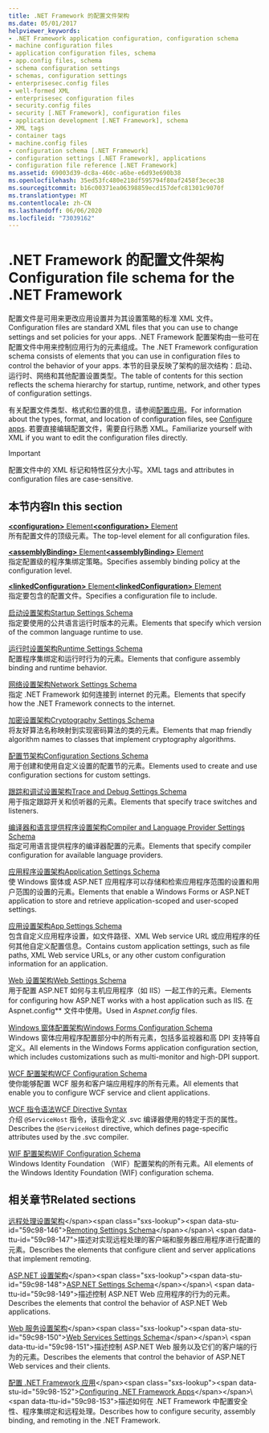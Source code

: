 ```yaml
---
title: .NET Framework 的配置文件架构
ms.date: 05/01/2017
helpviewer_keywords:
- .NET Framework application configuration, configuration schema
- machine configuration files
- application configuration files, schema
- app.config files, schema
- schema configuration settings
- schemas, configuration settings
- enterprisesec.config files
- well-formed XML
- enterprisesec configuration files
- security.config files
- security [.NET Framework], configuration files
- application development [.NET Framework], schema
- XML tags
- container tags
- machine.config files
- configuration schema [.NET Framework]
- configuration settings [.NET Framework], applications
- configuration file reference [.NET Framework]
ms.assetid: 69003d39-dc8a-460c-a6be-e6d93e690b38
ms.openlocfilehash: 35ed53fc480e218df595794f80af2458f3ecec38
ms.sourcegitcommit: b16c00371ea06398859ecd157defc81301c9070f
ms.translationtype: MT
ms.contentlocale: zh-CN
ms.lasthandoff: 06/06/2020
ms.locfileid: "73039162"
---
```

# <a name="configuration-file-schema-for-the-net-framework"></a><span data-ttu-id="59c98-102">.NET Framework 的配置文件架构</span><span class="sxs-lookup"><span data-stu-id="59c98-102">Configuration file schema for the .NET Framework</span></span>

<span data-ttu-id="59c98-103">配置文件是可用来更改应用设置并为其设置策略的标准 XML 文件。</span><span class="sxs-lookup"><span data-stu-id="59c98-103">Configuration files are standard XML files that you can use to change settings and set policies for your apps.</span></span> <span data-ttu-id="59c98-104">.NET Framework 配置架构由一些可在配置文件中用来控制应用行为的元素组成。</span><span class="sxs-lookup"><span data-stu-id="59c98-104">The .NET Framework configuration schema consists of elements that you can use in configuration files to control the behavior of your apps.</span></span> <span data-ttu-id="59c98-105">本节的目录反映了架构的层次结构：启动、运行时、网络和其他配置设置类型。</span><span class="sxs-lookup"><span data-stu-id="59c98-105">The table of contents for this section reflects the schema hierarchy for startup, runtime, network, and other types of configuration settings.</span></span>

<span data-ttu-id="59c98-106">有关配置文件类型、格式和位置的信息，请参阅[配置应用](../index.md)。</span><span class="sxs-lookup"><span data-stu-id="59c98-106">For information about the types, format, and location of configuration files, see [Configure apps](../index.md).</span></span> <span data-ttu-id="59c98-107">若要直接编辑配置文件，需要自行熟悉 XML。</span><span class="sxs-lookup"><span data-stu-id="59c98-107">Familiarize yourself with XML if you want to edit the configuration files directly.</span></span>

> [!IMPORTANT]
> <span data-ttu-id="59c98-108">配置文件中的 XML 标记和特性区分大小写。</span><span class="sxs-lookup"><span data-stu-id="59c98-108">XML tags and attributes in configuration files are case-sensitive.</span></span>

## <a name="in-this-section"></a><span data-ttu-id="59c98-109">本节内容</span><span class="sxs-lookup"><span data-stu-id="59c98-109">In this section</span></span>

<span data-ttu-id="59c98-110">[**\<configuration>** Element](configuration-element.md)</span><span class="sxs-lookup"><span data-stu-id="59c98-110">[**\<configuration>** Element](configuration-element.md)</span></span>\
<span data-ttu-id="59c98-111">所有配置文件的顶级元素。</span><span class="sxs-lookup"><span data-stu-id="59c98-111">The top-level element for all configuration files.</span></span>

<span data-ttu-id="59c98-112">[**\<assemblyBinding>** Element](assemblybinding-element-for-configuration.md)</span><span class="sxs-lookup"><span data-stu-id="59c98-112">[**\<assemblyBinding>** Element](assemblybinding-element-for-configuration.md)</span></span>\
<span data-ttu-id="59c98-113">指定配置级的程序集绑定策略。</span><span class="sxs-lookup"><span data-stu-id="59c98-113">Specifies assembly binding policy at the configuration level.</span></span>

<span data-ttu-id="59c98-114">[**\<linkedConfiguration>** Element](linkedconfiguration-element.md)</span><span class="sxs-lookup"><span data-stu-id="59c98-114">[**\<linkedConfiguration>** Element](linkedconfiguration-element.md)</span></span>\
<span data-ttu-id="59c98-115">指定要包含的配置文件。</span><span class="sxs-lookup"><span data-stu-id="59c98-115">Specifies a configuration file to include.</span></span>

<span data-ttu-id="59c98-116">[启动设置架构](./startup/index.md)</span><span class="sxs-lookup"><span data-stu-id="59c98-116">[Startup Settings Schema](./startup/index.md)</span></span>\
<span data-ttu-id="59c98-117">指定要使用的公共语言运行时版本的元素。</span><span class="sxs-lookup"><span data-stu-id="59c98-117">Elements that specify which version of the common language runtime to use.</span></span>

<span data-ttu-id="59c98-118">[运行时设置架构](./runtime/index.md)</span><span class="sxs-lookup"><span data-stu-id="59c98-118">[Runtime Settings Schema](./runtime/index.md)</span></span>\
<span data-ttu-id="59c98-119">配置程序集绑定和运行时行为的元素。</span><span class="sxs-lookup"><span data-stu-id="59c98-119">Elements that configure assembly binding and runtime behavior.</span></span>

<span data-ttu-id="59c98-120">[网络设置架构](./network/index.md)</span><span class="sxs-lookup"><span data-stu-id="59c98-120">[Network Settings Schema](./network/index.md)</span></span>\
<span data-ttu-id="59c98-121">指定 .NET Framework 如何连接到 internet 的元素。</span><span class="sxs-lookup"><span data-stu-id="59c98-121">Elements that specify how the .NET Framework connects to the internet.</span></span>

<span data-ttu-id="59c98-122">[加密设置架构](./cryptography/index.md)</span><span class="sxs-lookup"><span data-stu-id="59c98-122">[Cryptography Settings Schema](./cryptography/index.md)</span></span>\
<span data-ttu-id="59c98-123">将友好算法名称映射到实现密码算法的类的元素。</span><span class="sxs-lookup"><span data-stu-id="59c98-123">Elements that map friendly algorithm names to classes that implement cryptography algorithms.</span></span>

<span data-ttu-id="59c98-124">[配置节架构](configuration-sections-schema.md)</span><span class="sxs-lookup"><span data-stu-id="59c98-124">[Configuration Sections Schema](configuration-sections-schema.md)</span></span>\
<span data-ttu-id="59c98-125">用于创建和使用自定义设置的配置节的元素。</span><span class="sxs-lookup"><span data-stu-id="59c98-125">Elements used to create and use configuration sections for custom settings.</span></span>

<span data-ttu-id="59c98-126">[跟踪和调试设置架构](./trace-debug/index.md)</span><span class="sxs-lookup"><span data-stu-id="59c98-126">[Trace and Debug Settings Schema](./trace-debug/index.md)</span></span>\
<span data-ttu-id="59c98-127">用于指定跟踪开关和侦听器的元素。</span><span class="sxs-lookup"><span data-stu-id="59c98-127">Elements that specify trace switches and listeners.</span></span>

<span data-ttu-id="59c98-128">[编译器和语言提供程序设置架构](./compiler/index.md)</span><span class="sxs-lookup"><span data-stu-id="59c98-128">[Compiler and Language Provider Settings Schema](./compiler/index.md)</span></span>\
<span data-ttu-id="59c98-129">指定可用语言提供程序的编译器配置的元素。</span><span class="sxs-lookup"><span data-stu-id="59c98-129">Elements that specify compiler configuration for available language providers.</span></span>

<span data-ttu-id="59c98-130">[应用程序设置架构](application-settings-schema.md)</span><span class="sxs-lookup"><span data-stu-id="59c98-130">[Application Settings Schema](application-settings-schema.md)</span></span>\
<span data-ttu-id="59c98-131">使 Windows 窗体或 ASP.NET 应用程序可以存储和检索应用程序范围的设置和用户范围的设置的元素。</span><span class="sxs-lookup"><span data-stu-id="59c98-131">Elements that enable a Windows Forms or ASP.NET application to store and retrieve application-scoped and user-scoped settings.</span></span>

<span data-ttu-id="59c98-132">[应用设置架构](./appsettings/index.md)</span><span class="sxs-lookup"><span data-stu-id="59c98-132">[App Settings Schema](./appsettings/index.md)</span></span>\
<span data-ttu-id="59c98-133">包含自定义应用程序设置，如文件路径、XML Web service URL 或应用程序的任何其他自定义配置信息。</span><span class="sxs-lookup"><span data-stu-id="59c98-133">Contains custom application settings, such as file paths, XML Web service URLs, or any other custom configuration information for an application.</span></span>

<span data-ttu-id="59c98-134">[Web 设置架构](./web/index.md)</span><span class="sxs-lookup"><span data-stu-id="59c98-134">[Web Settings Schema](./web/index.md)</span></span>\
<span data-ttu-id="59c98-135">用于配置 ASP.NET 如何与主机应用程序（如 IIS）一起工作的元素。</span><span class="sxs-lookup"><span data-stu-id="59c98-135">Elements for configuring how ASP.NET works with a host application such as IIS.</span></span> <span data-ttu-id="59c98-136">在 Aspnet.config\*\* 文件中使用。</span><span class="sxs-lookup"><span data-stu-id="59c98-136">Used in *Aspnet.config* files.</span></span>

<span data-ttu-id="59c98-137">[Windows 窗体配置架构](winforms/index.md)</span><span class="sxs-lookup"><span data-stu-id="59c98-137">[Windows Forms Configuration Schema](winforms/index.md)</span></span>\
<span data-ttu-id="59c98-138">Windows 窗体应用程序配置部分中的所有元素，包括多监视器和高 DPI 支持等自定义。</span><span class="sxs-lookup"><span data-stu-id="59c98-138">All elements in the Windows Forms application configuration section, which includes customizations such as multi-monitor and high-DPI support.</span></span>

<span data-ttu-id="59c98-139">[WCF 配置架构](./wcf/index.md)</span><span class="sxs-lookup"><span data-stu-id="59c98-139">[WCF Configuration Schema](./wcf/index.md)</span></span>\
<span data-ttu-id="59c98-140">使你能够配置 WCF 服务和客户端应用程序的所有元素。</span><span class="sxs-lookup"><span data-stu-id="59c98-140">All elements that enable you to configure WCF service and client applications.</span></span>

<span data-ttu-id="59c98-141">[WCF 指令语法](./wcf-directive/index.md)</span><span class="sxs-lookup"><span data-stu-id="59c98-141">[WCF Directive Syntax](./wcf-directive/index.md)</span></span>\
<span data-ttu-id="59c98-142">介绍 `@ServiceHost` 指令，该指令定义 .svc 编译器使用的特定于页的属性。</span><span class="sxs-lookup"><span data-stu-id="59c98-142">Describes the `@ServiceHost` directive, which defines page-specific attributes used by the .svc compiler.</span></span>

<span data-ttu-id="59c98-143">[WIF 配置架构](windows-identity-foundation/index.md)</span><span class="sxs-lookup"><span data-stu-id="59c98-143">[WIF Configuration Schema](windows-identity-foundation/index.md)</span></span>\
<span data-ttu-id="59c98-144">Windows Identity Foundation （WIF）配置架构的所有元素。</span><span class="sxs-lookup"><span data-stu-id="59c98-144">All elements of the Windows Identity Foundation (WIF) configuration schema.</span></span>

## <a name="related-sections"></a><span data-ttu-id="59c98-145">相关章节</span><span class="sxs-lookup"><span data-stu-id="59c98-145">Related sections</span></span>

<span data-ttu-id="59c98-146">[远程处理设置架构](https://docs.microsoft.com/previous-versions/dotnet/netframework-4.0/z415cf9a(v=vs.100))</span><span class="sxs-lookup"><span data-stu-id="59c98-146">[Remoting Settings Schema](https://docs.microsoft.com/previous-versions/dotnet/netframework-4.0/z415cf9a(v=vs.100))</span></span>\
<span data-ttu-id="59c98-147">描述对实现远程处理的客户端和服务器应用程序进行配置的元素。</span><span class="sxs-lookup"><span data-stu-id="59c98-147">Describes the elements that configure client and server applications that implement remoting.</span></span>

<span data-ttu-id="59c98-148">[ASP.NET 设置架构](https://docs.microsoft.com/previous-versions/dotnet/netframework-4.0/b5ysx397(v=vs.100))</span><span class="sxs-lookup"><span data-stu-id="59c98-148">[ASP.NET Settings Schema](https://docs.microsoft.com/previous-versions/dotnet/netframework-4.0/b5ysx397(v=vs.100))</span></span>\
<span data-ttu-id="59c98-149">描述控制 ASP.NET Web 应用程序的行为的元素。</span><span class="sxs-lookup"><span data-stu-id="59c98-149">Describes the elements that control the behavior of ASP.NET Web applications.</span></span>

<span data-ttu-id="59c98-150">[Web 服务设置架构](https://docs.microsoft.com/previous-versions/dotnet/netframework-4.0/cctwteet(v=vs.100))</span><span class="sxs-lookup"><span data-stu-id="59c98-150">[Web Services Settings Schema](https://docs.microsoft.com/previous-versions/dotnet/netframework-4.0/cctwteet(v=vs.100))</span></span>\
<span data-ttu-id="59c98-151">描述控制 ASP.NET Web 服务以及它们的客户端的行为的元素。</span><span class="sxs-lookup"><span data-stu-id="59c98-151">Describes the elements that control the behavior of ASP.NET Web services and their clients.</span></span>

<span data-ttu-id="59c98-152">[配置 .NET Framework 应用](https://docs.microsoft.com/previous-versions/dotnet/netframework-4.0/kza1yk3a(v=vs.100))</span><span class="sxs-lookup"><span data-stu-id="59c98-152">[Configuring .NET Framework Apps](https://docs.microsoft.com/previous-versions/dotnet/netframework-4.0/kza1yk3a(v=vs.100))</span></span>\
<span data-ttu-id="59c98-153">描述如何在 .NET Framework 中配置安全性、程序集绑定和远程处理。</span><span class="sxs-lookup"><span data-stu-id="59c98-153">Describes how to configure security, assembly binding, and remoting in the .NET Framework.</span></span>
